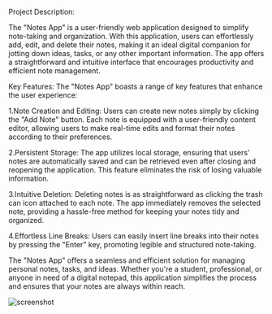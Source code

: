 Project Description:

The "Notes App" is a user-friendly web application designed to simplify note-taking and organization. With this application, users can effortlessly add, edit, and delete their notes, making it an ideal digital companion for jotting down ideas, tasks, or any other important information. The app offers a straightforward and intuitive interface that encourages productivity and efficient note management.

Key Features:
The "Notes App" boasts a range of key features that enhance the user experience:

1.Note Creation and Editing:
Users can create new notes simply by clicking the "Add Note" button. Each note is equipped with a user-friendly content editor, allowing users to make real-time edits and format their notes according to their preferences.

2.Persistent Storage:
The app utilizes local storage, ensuring that users' notes are automatically saved and can be retrieved even after closing and reopening the application. This feature eliminates the risk of losing valuable information.

3.Intuitive Deletion:
Deleting notes is as straightforward as clicking the trash can icon attached to each note. The app immediately removes the selected note, providing a hassle-free method for keeping your notes tidy and organized.

4.Effortless Line Breaks:
Users can easily insert line breaks into their notes by pressing the "Enter" key, promoting legible and structured note-taking.

The "Notes App" offers a seamless and efficient solution for managing personal notes, tasks, and ideas. Whether you're a student, professional, or anyone in need of a digital notepad, this application simplifies the process and ensures that your notes are always within reach.

![screenshot](https://github.com/syedshariqkamran/notes-writer/assets/89725524/ba6fe02d-023d-490b-b8eb-190ff71dba3c)
